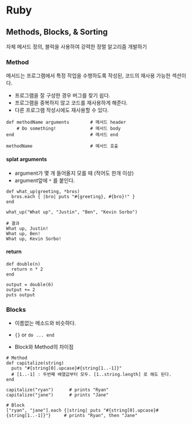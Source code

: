 # Ruby

## Methods, Blocks, & Sorting
자체 메서드 정의, 블럭을 사용하여 강력한 정렬 알고리즘 개발하기 

### Method

메서드는 프로그램에서 특정 작업을 수행하도록 작성된, 코드의 재사용 가능한 섹션이다. 
- 프로그램을 잘 구성한 경우 버그를 찾기 쉽다. 
- 프로그램을 중복하지 않고 코드를 재사용하게 해준다. 
- 다른 프로그램 작성시에도 재사용할 수 있다. 

```
def methodName arguments 		# 메서드 header
	# Do something! 			# 메서드 body
end 							# 메서드 end 

methodName						# 메서드 호출 
```

#### splat arguments

- argument가 몇 개 들어올지 모를 때 (적어도 한개 이상)
- argument앞에 `*` 를 붙인다. 

```
def what_up(greeting, *bros)
  bros.each { |bro| puts "#{greeting}, #{bro}!" }
end
 
what_up("What up", "Justin", "Ben", "Kevin Sorbo")

# 결과
What up, Justin!
What up, Ben!
What up, Kevin Sorbo!
```

#### return 

```
def double(n)
  return n * 2
end

output = double(6)
output += 2
puts output
```

### Blocks

- 이름없는 메소드와 비슷하다. 
- `{}` or `do ... end` 

- Block와 Method의 차이점 
```
# Method
def capitalize(string) 
  puts "#{string[0].upcase}#{string[1..-1]}" 
  # [1..-1] : 두번째 배열값부터 모두. [1..string.length] 로 해도 된다.  
end

capitalize("ryan") 		# prints "Ryan"
capitalize("jane") 		# prints "Jane"

# Block
["ryan", "jane"].each {|string| puts "#{string[0].upcase}#{string[1..-1]}"} 	# prints "Ryan", then "Jane"
```